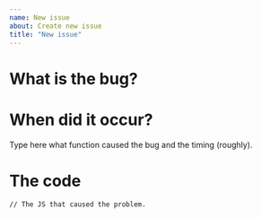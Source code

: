 ```yaml
---
name: New issue
about: Create new issue
title: "New issue"
---
```

# What is the bug?
<!-- Describe your bug here -->

# When did it occur?

Type here what function caused the bug and the timing (roughly).

# The code

```
// The JS that caused the problem.
```
